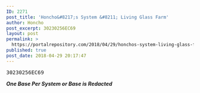 ```yaml
---
ID: 2271
post_title: 'Honcho&#8217;s System &#8211; Living Glass Farm'
author: Honcho
post_excerpt: 30230256EC69
layout: post
permalink: >
  https://portalrepository.com/2018/04/29/honchos-system-living-glass-farm/
published: true
post_date: 2018-04-29 20:17:47
---
```

<pre>30230256EC69</pre>
***One Base Per System or Base is Redacted***